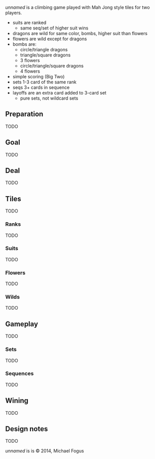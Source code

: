 *unnamed* is a climbing game played with Mah Jong style tiles for two players.

 * suits are ranked
   - same seq/set of higher suit wins
 * dragons are wild for same color, bombs, higher suit than flowers
 * flowers are wild except for dragons
 * bombs are:
   - circle/triangle dragons
   - triangle/square dragons
   - 3 flowers
   - circle/triangle/square dragons
   - 4 flowers
 * simple scoring (Big Two)
 * sets 1-3 card of the same rank
 * seqs 3+ cards in sequence
 * layoffs are an extra card added to 3-card set
   - pure sets, not wildcard sets
 
 

Preparation
-----------

TODO


Goal
----

TODO


Deal
----

TODO


Tiles
-----

TODO

### Ranks

TODO

### Suits

TODO

### Flowers

TODO

### Wilds

TODO

Gameplay
--------

TODO

### Sets

TODO

### Sequences

TODO

Wining
------

TODO

Design notes
------------

TODO

*unnamed* is is © 2014, Michael Fogus
